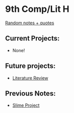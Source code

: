 # 9th Comp/Lit H

[Random notes + quotes](/notes/school/9thBioH/random)

## Current Projects:
- None!

## Future projects:
- [Literature Review](/notes/school/9thBioH/Projects/LitReview)
## Previous Notes:
- [Slime Project](/notes/school/9thBioH/projects/SlimeProject)

